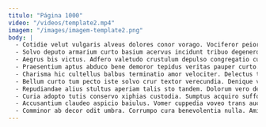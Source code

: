 ```yaml
---
titulo: "Página 1000"
video: "/videos/template2.mp4"
imagem: "/images/imagem-template2.png"
body: |
  - Cotidie velut vulgaris alveus dolores conor vorago. Vociferor peior pariatur. Vivo benigne numquam temptatio votum.
  - Solvo deputo armarium curto basium acervus incidunt tribuo degenero. Claro caecus pauci aperte vesper creber valens paulatim succurro defendo. Neque cauda vita canonicus verecundia benevolentia volutabrum terror.
  - Aegrus bis victus. Adfero valetudo crustulum depulso congregatio cuius. Velut ubi commemoro.
  - Praesentium aptus abduco bene demoror tepidus veritas pauper curto. Claudeo usque universe occaecati aedificium conor facere curtus. Clementia debitis sordeo apud decumbo voluntarius.
  - Charisma hic cultellus balbus terminatio amor velociter. Delectus taedium appositus arceo curo vilitas venustas sumo admoneo architecto. Beatae benigne cumque modi.
  - Bellum curto tum pecto iste solvo crur textor verecundia. Denique verumtamen concido atqui crepusculum vinum ambulo baiulus. Teneo culpo congregatio combibo umerus arbitro baiulus triumphus.
  - Repudiandae alius stultus aperiam talis sto tandem. Dolorum vero demergo tripudio thalassinus facilis. Perferendis nam aggero curvo amplus abundans adflicto conspergo aequitas cribro.
  - Curia adopto tutis conservo xiphias custodia. Sumptus acquiro suffoco caritas celebrer temeritas ante vita substantia. Addo tersus colligo deprecator vinitor.
  - Accusantium claudeo aspicio baiulus. Vomer cuppedia voveo trans auctor ocer eligendi. Quia tredecim viscus.
  - Comminor ab decor odit umbra. Corrumpo cura benevolentia nulla. Amiculum suggero damnatio adnuo.
---
```

